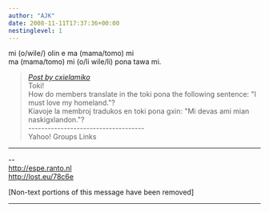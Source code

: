 ```yaml
---
author: "AJK"
date: 2008-11-11T17:37:36+00:00
nestinglevel: 1
---
```

mi (o/wile/) olin e ma (mama/tomo) mi  
ma (mama/tomo) mi (o/li wile/li) pona tawa mi.  

> [_Post by cxielamiko_](/ovnpkDbt/how-to-say-it-good-must#post1)  
> Toki!  
> How do members translate in the toki pona the following sentence: "I  
> must love my homeland."?  
> Kiavoje la membroj tradukos en toki pona gxin: "Mi devas ami mian  
> naskigxlandon."?  
> \------------------------------------  
> Yahoo! Groups Links  
> 

***

\--  
http://espe.ranto.nl  
http://lost.eu/78c6e  
  
  
\[Non-text portions of this message have been removed\]  


***